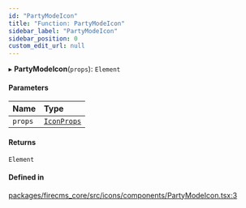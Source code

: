 ```yaml
---
id: "PartyModeIcon"
title: "Function: PartyModeIcon"
sidebar_label: "PartyModeIcon"
sidebar_position: 0
custom_edit_url: null
---
```


▸ **PartyModeIcon**(`props`): `Element`

#### Parameters

| Name | Type |
| :------ | :------ |
| `props` | [`IconProps`](../types/IconProps.md) |

#### Returns

`Element`

#### Defined in

[packages/firecms_core/src/icons/components/PartyModeIcon.tsx:3](https://github.com/FireCMSco/firecms/blob/d45f3739/packages/firecms_core/src/icons/components/PartyModeIcon.tsx#L3)
